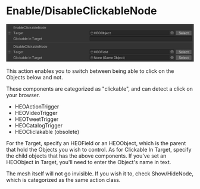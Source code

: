 
# Enable/DisableClickableNode
![EnableDisableClickableNode](img/EnableDisableClickableNode.jpg)

This action enables you to switch between being able to click on the Objects below and not.

These components are categorized as "clickable", and can detect a click on your browser.

- HEOActionTrigger
- HEOVideoTrigger
- HEOTweetTrigger
- HEOCatalogTrigger
- HEOCliclakable (obsolete)

For the Target, specify an HEOField or an HEOObject, which is the parent that hold the Objects you wish to control. As for Clickable In Target, specify the child objects that has the above components. If you've set an HEOObject in Target, you'll need to enter the Object's name in text.

The mesh itself will not go invisible. If you wish it to, check Show/HideNode, which is categorized as the same action class.